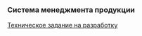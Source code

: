 ### Система менеджмента продукции
[Техническое задание на разработку](./docs/technical_requirements.md)